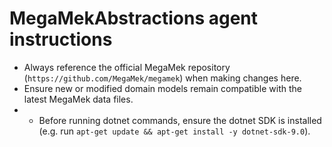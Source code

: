 # MegaMekAbstractions agent instructions

- Always reference the official MegaMek repository (`https://github.com/MegaMek/megamek`) when making changes here.
- Ensure new or modified domain models remain compatible with the latest MegaMek data files.
- - Before running dotnet commands, ensure the dotnet SDK is installed (e.g. run `apt-get update && apt-get install -y dotnet-sdk-9.0`).
